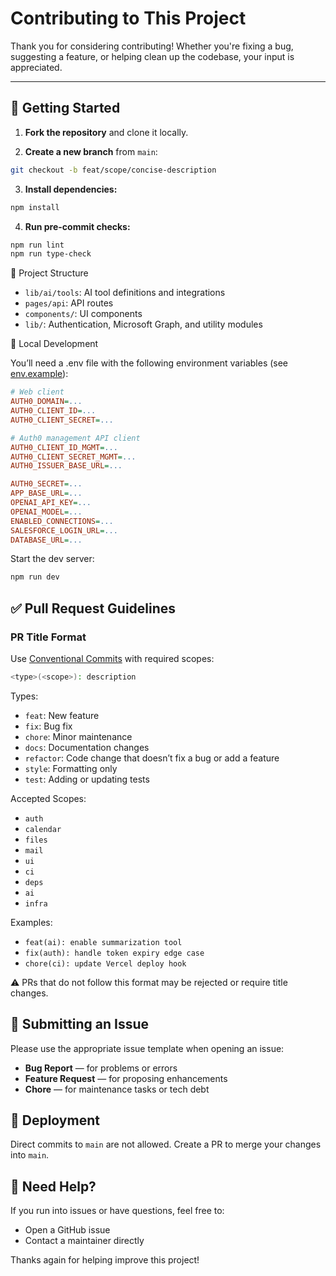 # Contributing to This Project

Thank you for considering contributing! Whether you're fixing a bug, suggesting a feature, or helping clean up the codebase, your input is appreciated.

---

## 🧭 Getting Started

1. **Fork the repository** and clone it locally.

2. **Create a new branch** from `main`:

```bash
git checkout -b feat/scope/concise-description
```

3. **Install dependencies:**

```bash
npm install
```

4. **Run pre-commit checks:**

```bash
npm run lint
npm run type-check
```

📁 Project Structure

- `lib/ai/tools`: AI tool definitions and integrations
- `pages/api`: API routes
- `components/`: UI components
- `lib/`: Authentication, Microsoft Graph, and utility modules

🧪 Local Development

You’ll need a .env file with the following environment variables (see [env.example](/env.sample)):

```ini
# Web client
AUTH0_DOMAIN=...
AUTH0_CLIENT_ID=...
AUTH0_CLIENT_SECRET=...

# Auth0 management API client
AUTH0_CLIENT_ID_MGMT=...
AUTH0_CLIENT_SECRET_MGMT=...
AUTH0_ISSUER_BASE_URL=...

AUTH0_SECRET=...
APP_BASE_URL=...
OPENAI_API_KEY=...
OPENAI_MODEL=...
ENABLED_CONNECTIONS=...
SALESFORCE_LOGIN_URL=...
DATABASE_URL=...
```

Start the dev server:

```bash
npm run dev
```

## ✅ Pull Request Guidelines

### PR Title Format

Use [Conventional Commits](https://www.conventionalcommits.org/) with required scopes:

```bash
<type>(<scope>): description
```

Types:

- `feat`: New feature
- `fix`: Bug fix
- `chore`: Minor maintenance
- `docs`: Documentation changes
- `refactor`: Code change that doesn’t fix a bug or add a feature
- `style`: Formatting only
- `test`: Adding or updating tests

Accepted Scopes:

- `auth`
- `calendar`
- `files`
- `mail`
- `ui`
- `ci`
- `deps`
- `ai`
- `infra`

Examples:

- `feat(ai): enable summarization tool`
- `fix(auth): handle token expiry edge case`
- `chore(ci): update Vercel deploy hook`

⚠️ PRs that do not follow this format may be rejected or require title changes.

## 🐛 Submitting an Issue

Please use the appropriate issue template when opening an issue:

- **Bug Report** — for problems or errors
- **Feature Request** — for proposing enhancements
- **Chore** — for maintenance tasks or tech debt

## 🚀 Deployment

Direct commits to `main` are not allowed. Create a PR to merge your changes into `main`.

## 🙌 Need Help?

If you run into issues or have questions, feel free to:

- Open a GitHub issue
- Contact a maintainer directly

Thanks again for helping improve this project!
